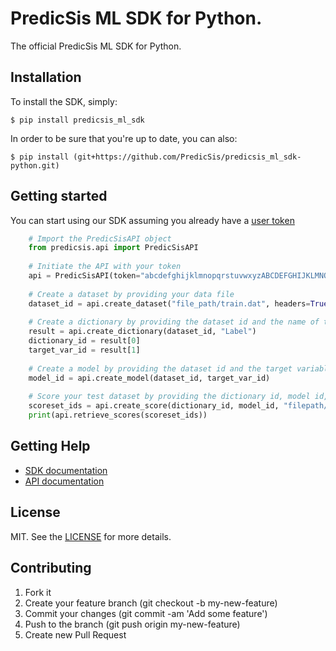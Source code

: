 # PredicSis ML SDK for Python.

The official PredicSis ML SDK for Python.

## Installation

To install the SDK, simply:

    $ pip install predicsis_ml_sdk

In order to be sure that you're up to date, you can also:

    $ pip install (git+https://github.com/PredicSis/predicsis_ml_sdk-python.git)

## Getting started

You can start using our SDK assuming you already have a [user token](https://developer.predicsis.com/doc/v1/overview/oauth2/#get-authorization-from-a-user)

```python
    # Import the PredicSisAPI object
    from predicsis.api import PredicSisAPI
	
	# Initiate the API with your token
    api = PredicSisAPI(token="abcdefghijklmnopqrstuvwxyzABCDEFGHIJKLMNOPQRSTUVWXYZ0123456789")
	
	# Create a dataset by providing your data file
    dataset_id = api.create_dataset("file_path/train.dat", headers=True)
	
	# Create a dictionary by providing the dataset id and the name of the target variable
    result = api.create_dictionary(dataset_id, "Label")
    dictionary_id = result[0]
    target_var_id = result[1]
	
	# Create a model by providing the dataset id and the target variable id
    model_id = api.create_model(dataset_id, target_var_id)
	
	# Score your test dataset by providing the dictionary id, model id, your test data file and the modality of the target variable
    scoreset_ids = api.create_score(dictionary_id, model_id, "filepath/test.dat", headers=True)
    print(api.retrieve_scores(scoreset_ids))
```

## Getting Help

* [SDK documentation](https://github.com/PredicSis/predicsis_ml_sdk-python/wiki)
* [API documentation](https://developer.predicsis.com/doc/v1/overview/)

## License

MIT. See the [LICENSE](https://github.com/PredicSis/predicsis_ml_sdk/blob/master/LICENSE) for more details.


## Contributing

1. Fork it
2. Create your feature branch (git checkout -b my-new-feature)
3. Commit your changes (git commit -am 'Add some feature')
4. Push to the branch (git push origin my-new-feature)
5. Create new Pull Request